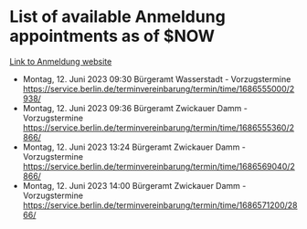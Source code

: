 # List of available Anmeldung appointments as of $NOW
[Link to Anmeldung website](https://service.berlin.de/terminvereinbarung/termin/tag.php?termin=1&anliegen[]=120686&dienstleisterlist=122210,122217,327316,122219,327312,122227,327314,122231,327346,122243,327348,122254,122252,329742,122260,329745,122262,329748,122271,327278,122273,327274,122277,327276,330436,122280,327294,122282,327290,122284,327292,122291,327270,122285,327266,122286,327264,122296,327268,150230,329760,122297,327286,122294,327284,122312,329763,122314,329775,122304,327330,122311,327334,122309,327332,317869,122281,327352,122279,329772,122283,122276,327324,122274,327326,122267,329766,122246,327318,122251,327320,122257,327322,122208,327298,122226,327300&herkunft=http%3A%2F%2Fservice.berlin.de%2Fdienstleistung%2F120686%2F)
- Montag, 12. Juni 2023 09:30 Bürgeramt Wasserstadt - Vorzugstermine https://service.berlin.de/terminvereinbarung/termin/time/1686555000/2938/
- Montag, 12. Juni 2023 09:36 Bürgeramt Zwickauer Damm - Vorzugstermine https://service.berlin.de/terminvereinbarung/termin/time/1686555360/2866/
- Montag, 12. Juni 2023 13:24 Bürgeramt Zwickauer Damm - Vorzugstermine https://service.berlin.de/terminvereinbarung/termin/time/1686569040/2866/
- Montag, 12. Juni 2023 14:00 Bürgeramt Zwickauer Damm - Vorzugstermine https://service.berlin.de/terminvereinbarung/termin/time/1686571200/2866/
